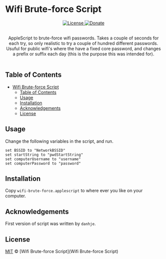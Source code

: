 # Wifi Brute-force Script

<p align="center">

<a href="license">
<img alt="License" src="https://img.shields.io/github/license/eivindml/wifi-brute-force.svg">
</a>

<a href="https://www.paypal.me/eivindml">
<img alt="Donate" src="https://img.shields.io/badge/$-donate-ff69b4.svg?maxAge=2592000&amp;style=flat">
</a>

<br />
<br />
</p>

<p align="center">
AppleScript to brute-force wifi passwords. Takes a couple of seconds for each try, so only realistic to try a couple of hundred different passwords. Usuful for public wifi's where the have a fixed core password, and changes a prefix or suffix each day (this is the purpose this was intended for).

<br />
<br />
</p>

## Table of Contents

- [Wifi Brute-force Script](#wifi-brute-force-script)
	- [Table of Contents](#table-of-contents)
	- [Usage](#usage)
	- [Installation](#installation)
	- [Acknowledgements](#acknowledgements)
	- [License](#license)

## Usage

Change the following variables in the script, and run.

```
set BSSID to "NetworkBSSID"
set startString to "pwdStartString"
set computerUsername to "username"
set computerPassword to "password"
```

## Installation

Copy `wifi-brute-force.applescript` to where ever you like on your computer.

## Acknowledgements

First version of script was written by `danhje`.

## License

[MIT](license) © [Wifi Brute-force Script](Wifi Brute-force Script)